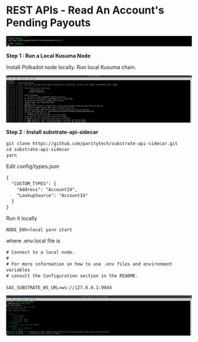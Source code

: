 # REST APIs - Read An Account's Pending Payouts

<img src="https://github.com/rafat/pending/blob/main/img/pending.png" />

**Step 1 : Run a Local Kusuma Node**

Install Polkadot node locally. Run local Kusuma chain.

<img src="https://github.com/rafat/pending/blob/main/img/kusuma_local_node.png" />

**Step 2 : Install substrate-api-sidecar**

```
git clone https://github.com/paritytech/substrate-api-sidecar.git
cd substrate-api-sidecar
yarn
```

Edit config/types.json

```
{
  "CUSTOM_TYPES": {
    "Address": "AccountId",
    "LookupSource": "AccountId"
  }
}
```

Run it locally 

```
NODE_ENV=local yarn start
```

where .env.local file is

```
# Connect to a local node.
#
# For more information on how to use .env files and environment variables
# consult the Configuration section in the README.

SAS_SUBSTRATE_WS_URL=ws://127.0.0.1:9944
```

<img src="https://github.com/rafat/pending/blob/main/img/sidecar.png" />
